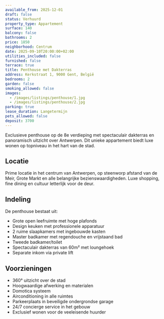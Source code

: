 ```yaml
---
available_from: 2025-12-01
draft: false
status: Verhuurd
property_type: Appartement
surface: 140
balcony: false
bathrooms: 2
price: 1850
neighborhood: Centrum
date: 2025-09-10T20:00:00+02:00
utilities_included: false
furnished: false
terrace: true
title: Penthouse met Dakterras
address: Kerkstraat 1, 9000 Gent, België
bedrooms: 2
garden: false
smoking_allowed: false
images:
  - /images/listings/penthouse/1.jpg
  - /images/listings/penthouse/2.jpg
parking: true
lease_duration: Langetermijn
pets_allowed: false
deposit: 3700
---
```


Exclusieve penthouse op de 8e verdieping met spectaculair dakterras en panoramisch uitzicht over Antwerpen. Dit unieke appartement biedt luxe wonen op topniveau in het hart van de stad.

## Locatie
Prime locatie in het centrum van Antwerpen, op steenworp afstand van de Meir, Grote Markt en alle belangrijke bezienswaardigheden. Luxe shopping, fine dining en cultuur letterlijk voor de deur.

## Indeling
De penthouse bestaat uit:
- Grote open leefruimte met hoge plafonds
- Design keuken met professionele apparatuur
- 2 ruime slaapkamers met ingebouwde kasten
- Master badkamer met regendouche en vrijstaand bad
- Tweede badkamer/toilet
- Spectaculair dakterras van 60m² met loungehoek
- Separate inkom via private lift

## Voorzieningen
- 360° uitzicht over de stad
- Hoogwaardige afwerking en materialen
- Domotica systeem
- Airconditioning in alle ruimtes
- Parkeerplaats in beveiligde ondergrondse garage
- 24/7 concierge service in het gebouw
- Exclusief wonen voor de veeleisende huurder
